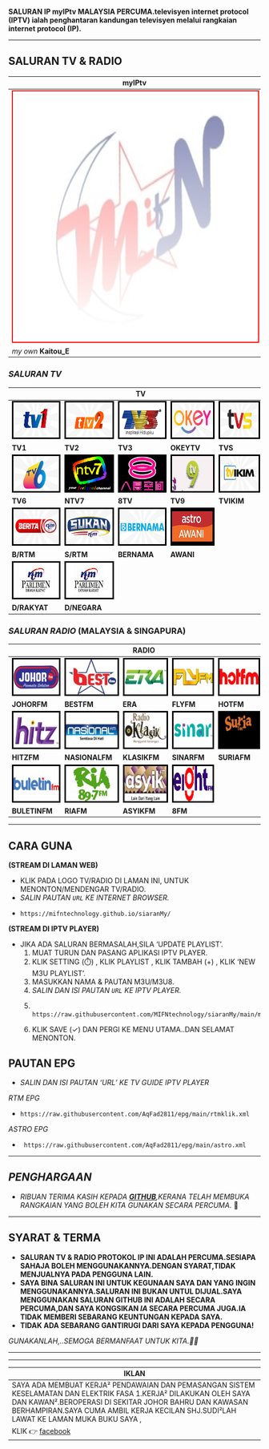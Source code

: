   <body>
    <div class="container-lg px-3 my-5 markdown-body">
      
<p><strong>SALURAN IP myIPtv MALAYSIA PERCUMA.televisyen internet protocol (IPTV) ialah penghantaran kandungan televisyen melalui rangkaian internet protocol (IP).</strong></p>

<hr />

<h2 id="saluran-tv--radio"><strong>SALURAN TV &amp; RADIO</strong></h2>

<table>
  <thead>
    <tr>
      <th><strong>myIPtv</strong></th>
    </tr>
  </thead>
  <tbody>
    <tr>
      <td><a href="siaranMy/preview.png"><img align="centre" witdh="15" height="500" src="https://github.com/MIFNtechnology/siaranMy/raw/main/logo_mifn.png" alt="MIFN myIPtv" style="border:2px solid red" /></a></td>
    </tr>
    <tr>
      <td><em>my own</em> <strong>Kaitou_E</strong></td>
    </tr>
  </tbody>
</table>

<h3 id="saluran-tv"><em>SALURAN TV</em></h3>

<table>
  <thead>
    <tr>
      <th> </th>
      <th> </th>
      <th><strong>TV</strong></th>
      <th> </th>
      <th> </th>
    </tr>
  </thead>
  <tbody>
    <tr>
      <td><a href="https://mifntechnology.github.io/siaranMy/channels/Tv1/Tv1_index.html"><img src="https://github.com/MIFNtechnology/siaranMy/raw/main/logo/Tv1.png" alt="Tv1" align="centre" style="border:3px solid black" width="125" height="70" /></a></td>
      <td><a href="https://mifntechnology.github.io/siaranMy/channels/Tv2/Tv2_index.html"><img src="https://github.com/MIFNtechnology/siaranMy/raw/main/logo/Tv2.png" alt="Tv2" align="centre" style="border:3px solid black" width="125" height="70" /></a></td>
      <td><a href="https://mifntechnology.github.io/siaranMy/channels/Tv3/Tv3_index.html"><img src="https://github.com/MIFNtechnology/siaranMy/raw/main/logo/Tv3.png" alt="Tv3" align="centre" style="border:3px solid black" width="125" height="70" /></a></td>
      <td><a href="https://mifntechnology.github.io/siaranMy/channels/TvOkey/TvOkey_index.html"><img src="https://github.com/MIFNtechnology/siaranMy/raw/main/logo/OkeyTv.png " alt="OkeyTv" align="centre" style="border:3px solid black" width="125" height="70" /></a></td>
      <td><a href="https://mifntechnology.github.io/siaranMy/channels/Tvs/Tvs_index.html"><img src="https://github.com/MIFNtechnology/siaranMy/raw/main/logo/Tvs.png" alt="Tvs" align="centre" style="border:3px solid black" width="125" height="70" /></a></td>
    </tr>
    <tr>
      <td><strong>TV1</strong></td>
      <td><strong>TV2</strong></td>
      <td><strong>TV3</strong></td>
      <td><strong>OKEYTV</strong></td>
      <td><strong>TVS</strong></td>
    </tr>
    <tr>
      <td><a href="https://mifntechnology.github.io/siaranMy/channels/Tv6/Tv6_index.html"><img src="https://github.com/MIFNtechnology/siaranMy/raw/main/logo/Tv6.png" alt="Tv6" align="centre" style="border:3px solid black" width="125" height="70" /></a></td>
      <td><a href="https://mifntechnology.github.io/siaranMy/channels/DidikTvKPM/Ntv7_index.html"><img src="https://github.com/MIFNtechnology/siaranMy/raw/main/logo/DidikTv.png" alt="DidikTv" align="centre" style="border:3px solid black" width="125" height="70" /></a></td>
      <td><a href="https://mifntechnology.github.io/siaranMy/channels/8tv/8tv_index.html"><img src="https://github.com/MIFNtechnology/siaranMy/raw/main/logo/8tv.png" alt="8tv" align="centre" style="border:3px solid black" width="125" height="70" /></a></td>
      <td><a href="https://mifntechnology.github.io/siaranMy/channels/Tv9/Tv9_index.html"><img src="https://github.com/MIFNtechnology/siaranMy/raw/main/logo/Tv9.png" alt="Tv9" align="centre" style="border:3px solid black" width="125" height="70" /></a></td>
      <td><a href="https://mifntechnology.github.io/siaranMy/channels/TvIkim/TvIkim_index.html"><img src="https://github.com/MIFNtechnology/siaranMy/raw/main/logo/TvIkim.png" alt="TvIkim" align="centre" style="border:3px solid black" width="125" height="70" /></a></td>
    </tr>
    <tr>
      <td><strong>TV6</strong></td>
      <td><strong>NTV7</strong></td>
      <td><strong>8TV</strong></td>
      <td><strong>TV9</strong></td>
      <td><strong>TVIKIM</strong></td>
    </tr>
    <tr>
      <td><a href="https://mifntechnology.github.io/siaranMy/channels/BeritaRTM/BeritaRTM_index.html"><img src="https://github.com/MIFNtechnology/siaranMy/raw/main/logo/BeritaRtm.png " alt="BeritaRtm" align="centre" style="border:3px solid black" width="125" height="70" /></a></td>
      <td><a href="https://mifntechnology.github.io/siaranMy/channels/SukanRTM/SukanRTM_index.html"><img src="https://github.com/MIFNtechnology/siaranMy/raw/main/logo/SukanRtm.png" alt="SukanRtm" align="centre" style="border:3px solid black" width="125" height="70" /></a></td>
      <td><a href="https://mifntechnology.github.io/siaranMy/channels/Bernama/Bernama_index.html"><img src="https://github.com/MIFNtechnology/siaranMy/raw/main/logo/Bernama.png" alt="Bernama" align="centre" style="border:3px solid black" width="125" height="70" /></a></td>
      <td><a href="https://mifntechnology.github.io/siaranMy/channels/AstroAwani/AstroAwani_index.html"><img src="https://github.com/MIFNtechnology/siaranMy/raw/main/logo/AstroAwani.png" alt="AstroAwani" align="centre" style="border:3px solid black" width="125" height="70" /></a></td>
      <td> </td>
    </tr>
    <tr>
      <td><strong>B/RTM</strong></td>
      <td><strong>S/RTM</strong></td>
      <td><strong>BERNAMA</strong></td>
      <td><strong>AWANI</strong></td>
      <td> </td>
    </tr>
    <tr>
      <td><a href="https://mifntechnology.github.io/siaranMy/channels/DewanRakyat/DewanRakyat_index.html"><img src="https://github.com/MIFNtechnology/siaranMy/raw/main/logo/DewanRakyat.png" alt="DewanRakyat" align="centre" style="border:3px solid black" width="125" height="70" /></a></td>
      <td><a href="https://mifntechnology.github.io/siaranMy/channels/DewanNegara/DewanNegara_index.html"><img src="https://github.com/MIFNtechnology/siaranMy/raw/main/logo/DewanRakyat.png" alt="DewanNegara" align="centre" style="border:3px solid black" width="125" height="70" /></a></td>
      <td> </td>
      <td> </td>
      <td> </td>
    </tr>
    <tr>
      <td><strong>D/RAKYAT</strong></td>
      <td><strong>D/NEGARA</strong></td>
      <td> </td>
      <td> </td>
      <td> </td>
    </tr>
  </tbody>
</table>

<h3 id="saluran-radio-malaysia--singapura"><em>SALURAN RADIO</em> (MALAYSIA &amp; SINGAPURA)</h3>

<table>
  <thead>
    <tr>
      <th> </th>
      <th> </th>
      <th><strong>RADIO</strong></th>
      <th> </th>
      <th> </th>
    </tr>
  </thead>
  <tbody>
    <tr>
      <td><a href="https://mifntechnology.github.io/siaranMy/radio/JohorFm/johor_index.html"><img src="https://github.com/MIFNtechnology/siaranMy/raw/main/logo/JohorFm.png" alt="JohorFm" align="centre" style="border:3px solid black" width="125" height="70" /></a></td>
      <td><a href="https://mifntechnology.github.io/siaranMy/radio/BestFm/best_index.html"><img src="https://github.com/MIFNtechnology/siaranMy/raw/main/logo/bestfm.png" alt="bestfm" align="centre" style="border:3px solid black" width="125" height="70" /></a></td>
      <td><a href="https://mifntechnology.github.io/siaranMy/radio/Era/era_index.html"><img src="https://github.com/MIFNtechnology/siaranMy/raw/main/logo/Era.png" alt="Era" align="centre" style="border:3px solid black" width="125" height="70" /></a></td>
      <td><a href="https://mifntechnology.github.io/siaranMy/radio/FlyFm/fly_index.html"><img src="https://github.com/MIFNtechnology/siaranMy/raw/main/logo/FlyFm.png" alt="FlyFm" align="centre" style="border:3px solid black" width="125" height="70" /></a></td>
      <td><a href="https://mifntechnology.github.io/siaranMy/radio/HotFm/hot_index.html"><img src="https://github.com/MIFNtechnology/siaranMy/raw/main/logo/HotFm.png" alt="HotFm" align="centre" style="border:3px solid black" width="125" height="70" /></a></td>
    </tr>
    <tr>
      <td><strong>JOHORFM</strong></td>
      <td><strong>BESTFM</strong></td>
      <td><strong>ERA</strong></td>
      <td><strong>FLYFM</strong></td>
      <td><strong>HOTFM</strong></td>
    </tr>
    <tr>
      <td><a href="https://mifntechnology.github.io/siaranMy/radio/HitzFm/hitz_index.html"><img src="https://github.com/MIFNtechnology/siaranMy/raw/main/logo/HitzFm.png" alt="HitzFm" align="centre" style="border:3px solid black" width="125" height="70" /></a></td>
      <td><a href="https://mifntechnology.github.io/siaranMy/radio/NasionalFm/nasional_index.html"><img src="https://github.com/MIFNtechnology/siaranMy/raw/main/logo/NasionalFm.png" alt="NasionalFm" align="centre" style="border:3px solid black" width="125" height="70" /></a></td>
      <td><a href="https://mifntechnology.github.io/siaranMy/radio/RadioKlasik/klasik_index.html"><img src="https://github.com/MIFNtechnology/siaranMy/raw/main/logo/RadioKlasik.png" alt="RadioKlasik" align="centre" style="border:3px solid black" width="125" height="70" /></a></td>
      <td><a href="https://mifntechnology.github.io/siaranMy/radio/SinarFm/sinar_index.html"><img src="https://github.com/MIFNtechnology/siaranMy/raw/main/logo/SinarFm.png" alt="SinarFm" align="centre" style="border:3px solid black" width="125" height="70" /></a></td>
      <td><a href="https://mifntechnology.github.io/siaranMy/radio/SuriaFm/suria_index.html"><img src="https://github.com/MIFNtechnology/siaranMy/raw/main/logo/Suria.png" alt="Suria" align="centre" style="border:3px solid black" width="125" height="70" /></a></td>
    </tr>
    <tr>
      <td><strong>HITZFM</strong></td>
      <td><strong>NASIONALFM</strong></td>
      <td><strong>KLASIKFM</strong></td>
      <td><strong>SINARFM</strong></td>
      <td><strong>SURIAFM</strong></td>
    </tr>
    <tr>
      <td><a href="https://mifntechnology.github.io/siaranMy/radio/BuletinFm/buletin_index.html"><img src="https://github.com/MIFNtechnology/siaranMy/raw/main/logo/BuletinFm.png" alt="BuletinFm" align="centre" style="border:3px solid black" width="125" height="70" /></a></td>
      <td><a href="https://mifntechnology.github.io/siaranMy/radio/RiaFm/ria_index.html"><img src="https://github.com/MIFNtechnology/siaranMy/raw/main/logo/RiaFm.png" alt="riafm" align="centre" style="border:3px solid black" width="125" height="70" /></a></td>
      <td><a href="https://mifntechnology.github.io/siaranMy/radio/AsyikFm/asyik_index.html"><img src="https://github.com/MIFNtechnology/siaranMy/raw/main/logo/AsyikFm.png" alt="AsyikFm" align="centre" style="border:3px solid black" width="125" height="70" /></a></td>
      <td><a href="https://mifntechnology.github.io/siaranMy/radio/8Fm/8_index.html"><img src="https://github.com/MIFNtechnology/siaranMy/raw/main/logo/8Fm.png" alt="IkimFm" align="centre" style="border:3px solid black" width="125" height="70" /></a></td>
      <td> </td>
    </tr>
    <tr>
      <td><strong>BULETINFM</strong></td>
      <td><strong>RIAFM</strong></td>
      <td><strong>ASYIKFM</strong></td>
      <td><strong>8FM</strong></td>
      <td> </td>
    </tr>
  </tbody>
</table>

<hr />

<h2 id="cara-guna"><strong>CARA GUNA</strong></h2>

<p><strong>(STREAM DI LAMAN WEB)</strong></p>
<ul>
  <li>KLIK PADA LOGO TV/RADIO DI LAMAN INI, UNTUK MENONTON/MENDENGAR TV/RADIO.</li>
  <li><em>SALIN PAUTAN <code class="language-plaintext highlighter-rouge">URL</code> KE  INTERNET BROWSER.</em></li>
  <li>
    <div class="language-plaintext highlighter-rouge"><div class="highlight"><pre class="highlight"><code>https://mifntechnology.github.io/siaranMy/
</code></pre></div>    </div>
  </li>
</ul>

<p><strong>(STREAM DI IPTV PLAYER)</strong></p>
<ul>
  <li>JIKA ADA SALURAN BERMASALAH,SILA ‘UPDATE PLAYLIST’.
    <ol>
      <li>MUAT TURUN DAN PASANG APLIKASI IPTV PLAYER.</li>
      <li>KLIK SETTING (⏱️) , KLIK PLAYLIST , KLIK TAMBAH (+) , KLIK ‘NEW M3U PLAYLIST’.</li>
      <li>MASUKKAN NAMA &amp; PAUTAN M3U/M3U8.</li>
      <li><em>SALIN DAN ISI PAUTAN <code class="language-plaintext highlighter-rouge">URL</code> KE IPTV PLAYER.</em></li>
      <li>
        <div class="language-plaintext highlighter-rouge"><div class="highlight"><pre class="highlight"><code> https://raw.githubusercontent.com/MIFNtechnology/siaranMy/main/myIPtv.m3u8
</code></pre></div>        </div>
      </li>
      <li>KLIK SAVE (✓) DAN PERGI KE MENU UTAMA..DAN SELAMAT MENONTON.</li>
    </ol>
  </li>
</ul>

<h2 id="pautan-epg"><strong>PAUTAN EPG</strong></h2>
<ul>
  <li><em>SALIN DAN ISI PAUTAN ‘URL’ KE TV GUIDE IPTV PLAYER</em></li>
</ul>

<p><em>RTM EPG</em></p>
<ul>
  <li>
    <div class="language-plaintext highlighter-rouge"><div class="highlight"><pre class="highlight"><code>https://raw.githubusercontent.com/AqFad2811/epg/main/rtmklik.xml
</code></pre></div>    </div>
  </li>
</ul>

<p><em>ASTRO EPG</em></p>
<ul>
  <li>
    <div class="language-plaintext highlighter-rouge"><div class="highlight"><pre class="highlight"><code> https://raw.githubusercontent.com/AqFad2811/epg/main/astro.xml
</code></pre></div>    </div>
  </li>
</ul>

<hr />

<h2 id="penghargaan"><em>PENGHARGAAN</em></h2>

<ul>
  <li><em>RIBUAN TERIMA KASIH KEPADA <strong><a href="https://github.com">GITHUB</a></strong>,KERANA TELAH MEMBUKA RANGKAIAN YANG BOLEH KITA GUNAKAN SECARA PERCUMA.</em> 🥰</li>
</ul>

<hr />

<h2 id="syarat--terma"><strong>SYARAT &amp; TERMA</strong></h2>

<ul>
  <li><strong>SALURAN TV &amp; RADIO PROTOKOL IP INI ADALAH PERCUMA.SESIAPA SAHAJA BOLEH MENGGUNAKANNYA.DENGAN SYARAT,TIDAK MENJUALNYA PADA PENGGUNA LAIN.</strong></li>
  <li><strong>SAYA BINA SALURAN INI UNTUK KEGUNAAN SAYA DAN YANG INGIN MENGGUNAKANNYA.SALURAN INI BUKAN UNTUL DIJUAL.SAYA MENGGUNAKAN SALURAN GITHUB INI ADALAH SECARA PERCUMA,DAN SAYA KONGSIKAN <em>IA</em> SECARA PERCUMA JUGA.IA TIDAK MEMBERI SEBARANG KEUNTUNGAN KEPADA SAYA.</strong></li>
  <li><strong>TIDAK ADA SEBARANG GANTIRUGI DARI SAYA KEPADA PENGGUNA!</strong></li>
</ul>

<p><em>GUNAKANLAH,..SEMOGA BERMANFAAT UNTUK KITA.🤲😘</em></p>

<hr />
<hr />

<table>
  <thead>
    <tr>
      <th>IKLAN</th>
    </tr>
  </thead>
  <tbody>
    <tr>
      <td>SAYA ADA MEMBUAT KERJA² PENDAWAIAN DAN PEMASANGAN SISTEM KESELAMATAN DAN ELEKTRIK FASA 1.KERJA² DILAKUKAN OLEH SAYA DAN KAWAN².BEROPERASI DI SEKITAR JOHOR BAHRU DAN KAWASAN BERHAMPIRAN.SAYA CUMA AMBIL KERJA KECILAN SHJ.SUDI²LAH LAWAT KE LAMAN MUKA BUKU SAYA ,</td>
    </tr>
    <tr>
      <td>KLIK 👉 <a href="https://www.facebook.com/MIFNtechnology">facebook</a></td>
    </tr>
  </tbody>
</table>

